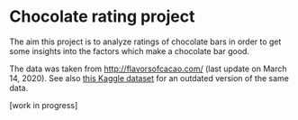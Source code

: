 # Chocolate rating project

The aim this project is to analyze ratings of chocolate bars in order to get some insights into the factors which make a chocolate bar good.

The data was taken from http://flavorsofcacao.com/ (last update on March 14, 2020). See also <a href="https://www.kaggle.com/rtatman/chocolate-bar-ratings">this Kaggle dataset</a> for an outdated version of the same data.

[work in progress]
